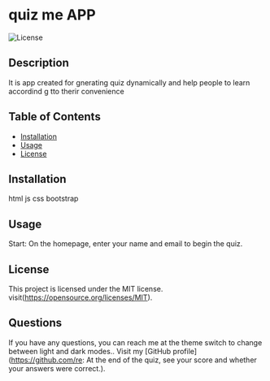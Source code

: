 # quiz me APP

![License](https://img.shields.io/badge/license)

## Description
It is app created for gnerating quiz dynamically and help people to learn accordind g tto therir convenience

## Table of Contents
- [Installation](#installation)
- [Usage](#usage)
- [License](#license)



## Installation
html js css bootstrap

## Usage
Start: On the homepage, enter your name and email to begin the quiz.



## License
This project is licensed under the MIT license. 
visit(https://opensource.org/licenses/MIT).






## Questions
If you have any questions, you can reach me at  the theme switch to change between light and dark modes..
Visit my [GitHub profile](https://github.com/re: At the end of the quiz, see your score and whether your answers were correct.).
